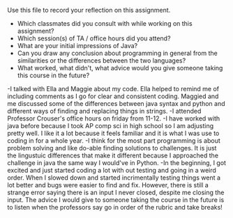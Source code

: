 Use this file to record your reflection on this assignment.

- Which classmates did you consult with while working on this assignment?
- Which session(s) of TA / office hours did you attend?
- What are your initial impressions of Java? 
- Can you draw any conclusion about programming in general from the similarities or the differences between the two languages? 
- What worked, what didn't, what advice would you give someone taking this course in the future?

-I talked with Ella and Maggie about my code. Ella helped to remind me of including comments as I go for clear and consistent coding. Maggied and me discussed some of the differences between java syntax and python and different ways of finding and replacing things in strings. 
-I attended Professor Crouser's office hours on friday from 11-12. 
-I have worked with java before because I took AP comp sci in high school so I am adjusting pretty well. I like it a lot because it feels familiar and it is what I was use to coding in for a whole year. 
-I think for the most part programming is about problem solving and like do-able finding solutions to challenges. It is just the lingustuic differences that make it different because I approached the challenge in java the same way I would've in Python. 
-In the beginning, I got excited and just started coding a lot with out testing and going in a weird order. When I slowed down and started incrimentally testing things went a lot better and bugs were easier to find and fix. However, there is still a strange error saying there is an input I never closed, despite me closing the input. The advice I would give to someone taking the course in the future is to listen when the professors say go in order of the rubric and take breaks!
